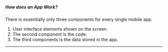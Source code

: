 <h5>How does an App Work?</h5>

There is essentially only three components for every single mobile app.

1. User interface elements shown on the screen.
2. The second component is the code.
3. The third components is the data stored in the app.

---

